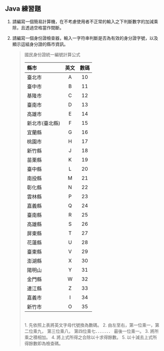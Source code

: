 ## Java 練習題

 1. 請編寫一個簡易計算機，在不考慮使用者不正常的輸入之下判斷數字的加減乘除，且透過空格當作間斷。
 
 1. 請編寫一個身份證檢查器，輸入一字符串判斷是否為有效的身分證字號，以及顯示這組身分證的縣市資訊。
    > 國民身份證統一編號計算公式
    >
    > 縣市          | 英文  | 數碼 
    > :------------|:----: |:---:
    > 臺北市	    | A     | 10
    > 臺中市	    | B     | 11
    > 基隆市	    | C     | 12
    > 臺南市	    | D     | 13
    > 高雄市	    | E     | 14
    > 新北市(臺北縣) | F     | 15
    > 宜蘭縣	    | G     | 16
    > 桃園市	    | H     | 17
    > 新竹縣	    | J     | 18
    > 苗栗縣        | K     | 19
    > 臺中縣        | L     | 20
    > 南投縣        | M     | 21
    > 彰化縣        | N     | 22
    > 雲林縣        | P     | 23
    > 嘉義縣        | Q     | 24
    > 臺南縣        | R     | 25
    > 高雄縣        | S     | 26
    > 屏東縣        | T     | 27
    > 花蓮縣        | U     | 28
    > 臺東縣        | V     | 29
    > 澎湖縣        | X     | 30
    > 陽明山        | Y     | 31
    > 金門縣        | W     | 32
    > 連江縣        | Z     | 33
    > 嘉義市        | I     | 34
    > 新竹市        | O     | 35
    > <br/>
    > 1. 先依照上表將英文字母代號換為數碼。
    > 2. 由左至右，第一位乘一，第二位乘九， 第三位乘八， 第四位乘七．．．．．．． 最後一位乘一。
    > 3. 將所乘之積相加。
    > 4. 將上式所得之合除以十求得餘數。
    > 5. 以十減去上式所得餘數即為檢查碼。